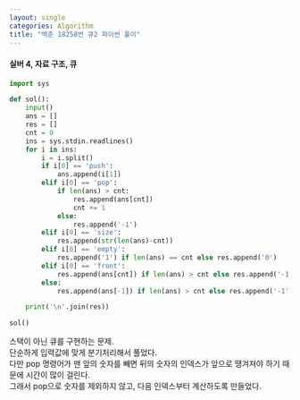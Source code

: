 ```yaml
---
layout: single
categories: Algorithm
title: "백준 18258번 큐2 파이썬 풀이"
---
```

#### 실버 4, 자료 구조, 큐

```py
import sys

def sol():
    input()
    ans = []
    res = []
    cnt = 0
    ins = sys.stdin.readlines()
    for i in ins:
        i = i.split()
        if i[0] == 'push':
            ans.append(i[1])
        elif i[0] == 'pop':
            if len(ans) > cnt:
                res.append(ans[cnt])
                cnt += 1 
            else:
                res.append('-1')
        elif i[0] == 'size':
            res.append(str(len(ans)-cnt))
        elif i[0] == 'empty':
            res.append('1') if len(ans) == cnt else res.append('0')
        elif i[0] == 'front':
            res.append(ans[cnt]) if len(ans) > cnt else res.append('-1')
        else:
            res.append(ans[-1]) if len(ans) > cnt else res.append('-1')

    print('\n'.join(res))

sol()
```
스택이 아닌 큐를 구현하는 문제.<br>
단순하게 입력값에 맞게 분기처리해서 풀었다.<br>
다만 pop 명령어가 맨 앞의 숫자를 빼면 뒤의 숫자의 인덱스가 앞으로 땡겨져야 하기 때문에 시간이 많이 걸린다.<br>
그래서 pop으로 숫자를 제외하지 않고, 다음 인덱스부터 계산하도록 만들었다.

